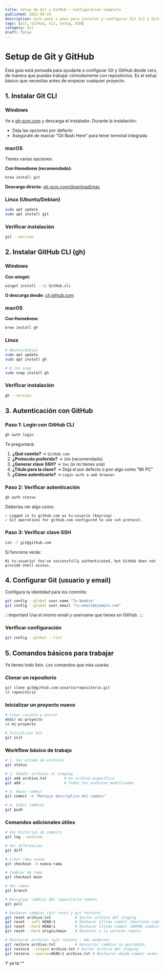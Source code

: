 ```yaml
---
title: Setup de Git y GitHub — Configuración completa
published: 2025-09-24
description: Guía paso a paso para instalar y configurar Git CLI y GitHub CLI, autenticación SSH y comandos básicos.
tags: [Git, GitHub, CLI, Setup, SSH]
category: Git
draft: false
---
```


# Setup de Git y GitHub

Esta guía está pensada para ayudarte a configurar Git y GitHub desde cero, de manera que puedas trabajar cómodamente con repositorios. Es el setup básico que necesitas antes de empezar cualquier proyecto.

## 1. Instalar Git CLI

### Windows
Ve a [git-scm.com](https://git-scm.com/download/win) y descarga el instalador. Durante la instalación:
- Deja las opciones por defecto
- Asegúrate de marcar "Git Bash Here" para tener terminal integrada

### macOS
Tienes varias opciones:

**Con Homebrew (recomendado):**
```bash
brew install git
```

**Descarga directa:** [git-scm.com/download/mac](https://git-scm.com/download/mac)

### Linux (Ubuntu/Debian)
```bash
sudo apt update
sudo apt install git
```

### Verificar instalación
```bash
git --version
```

## 2. Instalar GitHub CLI (gh)

### Windows
**Con winget:**
```bash
winget install --id GitHub.cli
```

**O descarga desde:** [cli.github.com](https://cli.github.com/)

### macOS
**Con Homebrew:**
```bash
brew install gh
```

### Linux
```bash
# Ubuntu/Debian
sudo apt update
sudo apt install gh

# O con snap
sudo snap install gh
```

### Verificar instalación
```bash
gh --version
```

## 3. Autenticación con GitHub

### Paso 1: Login con GitHub CLI
```bash
gh auth login
```

Te preguntará:
1. **¿Qué cuenta?** → `GitHub.com`
2. **¿Protocolo preferido?** → `SSH` (recomendado)
3. **¿Generar clave SSH?** → `Yes` (si no tienes una)
4. **¿Título para la clave?** → Deja el por defecto o pon algo como "Mi PC"
5. **¿Cómo autenticarte?** → `Login with a web browser`

### Paso 2: Verificar autenticación
```bash
gh auth status
```

Deberías ver algo como:
```
✓ Logged in to github.com as tu-usuario (keyring)
✓ Git operations for github.com configured to use ssh protocol.
```

### Paso 3: Verificar clave SSH
```bash
ssh -T git@github.com
```

Si funciona verás:
```
Hi tu-usuario! You've successfully authenticated, but GitHub does not provide shell access.
```

## 4. Configurar Git (usuario y email)

Configura tu identidad para los commits:

```bash
git config --global user.name "Tu Nombre"
git config --global user.email "tu-email@ejemplo.com"
```

:::important
Usa el mismo email y username que tienes en GitHub.
:::

### Verificar configuración
```bash
git config --global --list
```

## 5. Comandos básicos para trabajar

Ya tienes todo listo. Los comandos que más usarás:

### Clonar un repositorio
```bash
git clone git@github.com:usuario/repositorio.git
cd repositorio
```

### Inicializar un proyecto nuevo
```bash
# Crear carpeta y entrar
mkdir mi-proyecto
cd mi-proyecto

# Inicializar Git
git init
```

### Workflow básico de trabajo
```bash
# 1. Ver estado de archivos
git status

# 2. Añadir archivos al staging
git add archivo.txt        # Un archivo específico
git add .                  # Todos los archivos modificados

# 3. Hacer commit
git commit -m "Mensaje descriptivo del cambio"

# 4. Subir cambios
git push
```

### Comandos adicionales útiles
```bash
# Ver historial de commits
git log --oneline

# Ver diferencias
git diff

# Crear rama nueva
git checkout -b nueva-rama

# Cambiar de rama
git checkout main

# Ver ramas
git branch

# Descargar cambios del repositorio remoto
git pull

# Deshacer cambios (git reset y git restore)
git reset archivo.txt           # Quitar archivo del staging
git reset --soft HEAD~1         # Deshacer último commit (mantiene cambios)
git reset --hard HEAD~1         # Deshacer último commit (BORRA cambios)
git reset --hard origin/main    # Resetear a la versión remota

# Restaurar archivos (git restore - más moderno)
git restore archivo.txt         # Descartar cambios no guardados
git restore --staged archivo.txt # Quitar archivo del staging
git restore --source=HEAD~1 archivo.txt # Restaurar desde commit anterior
```

Y ya ta ^^